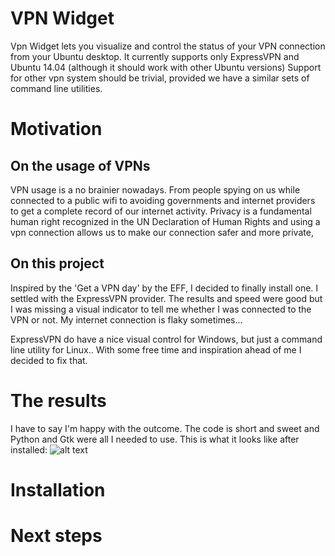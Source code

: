 # VPN Widget

Vpn Widget lets you visualize and control the status of your VPN connection from your Ubuntu desktop.
It currently supports only ExpressVPN and Ubuntu 14.04 (although it should work with other Ubuntu versions)
Support for other vpn system should be trivial, provided we have a similar sets of command line utilities.

# Motivation

## On the usage of VPNs

VPN usage is a no brainier nowadays. From people spying on us while connected to a public wifi to avoiding governments
and internet providers to get a complete record of our internet activity. Privacy is a fundamental human right
recognized in the UN Declaration of Human Rights and using a vpn connection allows us to make our connection safer
and more private,

## On this project

Inspired by the 'Get a VPN day' by the EFF, I decided to finally install one. I settled with the ExpressVPN provider.
The results and speed were good but I was missing a visual indicator to tell me whether I was connected to the VPN or
not. My internet connection is flaky sometimes...

ExpressVPN do have a nice visual control for Windows, but just a command line utility for Linux.. With some free time
and inspiration ahead of me I decided to fix that.


# The results

I have to say I'm happy with the outcome. The code is short and sweet and Python and Gtk were all I needed to use.
This is what it looks like after installed: ![alt text](img/markdown_logo.png)

# Installation

# Next steps

